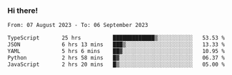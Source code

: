 ### Hi there!

<!--START_SECTION:waka-->

```txt
From: 07 August 2023 - To: 06 September 2023

TypeScript       25 hrs          █████████████▒░░░░░░░░░░░   53.53 %
JSON             6 hrs 13 mins   ███▒░░░░░░░░░░░░░░░░░░░░░   13.33 %
YAML             5 hrs 6 mins    ██▓░░░░░░░░░░░░░░░░░░░░░░   10.95 %
Python           2 hrs 58 mins   █▓░░░░░░░░░░░░░░░░░░░░░░░   06.37 %
JavaScript       2 hrs 20 mins   █▒░░░░░░░░░░░░░░░░░░░░░░░   05.00 %
```

<!--END_SECTION:waka-->
